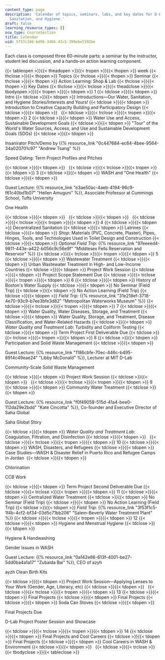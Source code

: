 ```yaml
---
content_type: page
description: 'Calendar of topics, seminars, labs, and key dates for D-Lab: Water,
  Sanitation, and Hygiene.'
draft: false
learning_resource_types: []
ocw_type: CourseSection
title: Calendar
uid: 5f57c106-bd96-3466-41c5-399ebe5392be
---
```

Each class is composed three 60-minute parts: a seminar by the instructor, student led discussion, and a hands-on action learning component. 

{{< tableopen >}}{{< theadopen >}}{{< tropen >}}{{< thopen >}}
week
{{< thclose >}}{{< thopen >}}
Topics
{{< thclose >}}{{< thopen >}}
Seminar
{{< thclose >}}{{< thopen >}}
Action Learning: Shop & Lab
{{< thclose >}}{{< thopen >}}
Key Dates
{{< thclose >}}{{< trclose >}}{{< theadclose >}}{{< tbodyopen >}}{{< tropen >}}{{< tdopen >}}
1
{{< tdclose >}}{{< tdopen >}}
Intro
{{< tdclose >}}{{< tdopen >}}
Introductions—Our Water, Sanitation, and Hygiene Stories/Interests and Yours!
{{< tdclose >}}{{< tdopen >}}
Introduction to Creative Capacity Building and Participatory Design
{{< tdclose >}}{{< tdopen >}}
 
{{< tdclose >}}{{< trclose >}}{{< tropen >}}{{< tdopen >}}
2
{{< tdclose >}}{{< tdopen >}}
Water Use and Access, Sustainable Development Goals
{{< tdclose >}}{{< tdopen >}}
"Tour" of the World's Water Sources, Access, and Use and Sustainable Development Goals (SDGs)
{{< tdclose >}}{{< tdopen >}}

Insanirator Pitch/Demo by {{% resource_link "0c447684-ec64-4bee-9564-34a020701c97" "Andrew Tsang" %}}

Speed Dating: Term Project Profiles and Pitches

{{< tdclose >}}{{< tdopen >}}
 
{{< tdclose >}}{{< trclose >}}{{< tropen >}}{{< tdopen >}}
3
{{< tdclose >}}{{< tdopen >}}
WASH and "One Health"
{{< tdclose >}}{{< tdopen >}}

Guest Lecture: {{% resource_link "e3ae50ac-4aeb-4194-96c9-f61c40bd1b07" "Hellen Amuguni" %}}, Associate Professor at Cummings School, Tufts University

One Health

{{< tdclose >}}{{< tdopen >}}
 
{{< tdclose >}}{{< tdopen >}}
 
{{< tdclose >}}{{< trclose >}}{{< tropen >}}{{< tdopen >}}
4
{{< tdclose >}}{{< tdopen >}}
Decentralized Sanitation
{{< tdclose >}}{{< tdopen >}}
Latrines
{{< tdclose >}}{{< tdopen >}}
*Shop*: Materials (PVC, Concrete, Plaster), Pipes, Hinges, Tools, and Technologies Used in Toilet Design and Construction
{{< tdclose >}}{{< tdopen >}}
*Optional Field Trip:* {{% resource_link "97eeeed4-9811-443e-a422-b056c9c56e9f" "Middlesex Fells Reservation and Reservoir" %}}
{{< tdclose >}}{{< trclose >}}{{< tropen >}}{{< tdopen >}}
5
{{< tdclose >}}{{< tdopen >}}
Wastewater Treatment
{{< tdclose >}}{{< tdopen >}}
Urban Wastewater Treatment in High- and Low-Income Countries
{{< tdclose >}}{{< tdopen >}}
Project Work Session
{{< tdclose >}}{{< tdopen >}}
Project Scope Statement Due
{{< tdclose >}}{{< trclose >}}{{< tropen >}}{{< tdopen >}}
6
{{< tdclose >}}{{< tdopen >}}
History of Boston's Water Supply
{{< tdclose >}}{{< tdopen >}}
No Seminar (Field Trip)
{{< tdclose >}}{{< tdopen >}}
No Action Learning (Field Trip)
{{< tdclose >}}{{< tdopen >}}
*Field Trip:* {{% resource_link "31e218ef-3718-4e70-93c9-b7ee3bfe3d82" "Metropolitan Waterworks Museum" %}}
{{< tdclose >}}{{< trclose >}}{{< tropen >}}{{< tdopen >}}
7
{{< tdclose >}}{{< tdopen >}}
Water Quality, Water Diseases, Storage, and Treatment
{{< tdclose >}}{{< tdopen >}}
Water Quality, Storage, and Treatment, Disease Classification, and Water-Related Hazards
{{< tdclose >}}{{< tdopen >}}
*Water Quality and Treatment Lab*: Turbidity and Coliform Testing
{{< tdclose >}}{{< tdopen >}}
Term Project First Deliverable Due
{{< tdclose >}}{{< trclose >}}{{< tropen >}}{{< tdopen >}}
8
{{< tdclose >}}{{< tdopen >}}
Participation and Solid Waste Management
{{< tdclose >}}{{< tdopen >}}

Guest Lecture: {{% resource_link "1186cbfe-70ec-446c-b495-8914c49eae24" "Libby McDonald" %}}, Lecturer at MIT D-Lab

Community-Scale Solid Waste Management 

{{< tdclose >}}{{< tdopen >}}
Project Work Session
{{< tdclose >}}{{< tdopen >}}
 
{{< tdclose >}}{{< trclose >}}{{< tropen >}}{{< tdopen >}}
9
{{< tdclose >}}{{< tdopen >}}
Community Water Treatment
{{< tdclose >}}{{< tdopen >}}

Guest Lecture: {{% resource_link "f0f49058-515d-41a4-bee0-112da29e2bdd" "Kate Cincotta" %}}, Co-founder and Executive Director of Saha Global

Saha Global Story

{{< tdclose >}}{{< tdopen >}}
*Water Quality and Treatment Lab*: Coagulation, Filtration, and Disinfection
{{< tdclose >}}{{< tdopen >}}
 
{{< tdclose >}}{{< trclose >}}{{< tropen >}}{{< tdopen >}}
10
{{< tdclose >}}{{< tdopen >}}
WASH, Disasters, and Refugees
{{< tdclose >}}{{< tdopen >}}
Case Studies—WASH & Disaster Relief in Puerto Rico and Refugee Camps in Jordan 
{{< tdclose >}}{{< tdopen >}}

Chlorination

CCB Work

{{< tdclose >}}{{< tdopen >}}
Term Project Second Deliverable Due
{{< tdclose >}}{{< trclose >}}{{< tropen >}}{{< tdopen >}}
11
{{< tdclose >}}{{< tdopen >}}
Centralized Water Treatment
{{< tdclose >}}{{< tdopen >}}
No Seminar (Field Trip)
{{< tdclose >}}{{< tdopen >}}
No Action Learning (Field Trip)
{{< tdclose >}}{{< tdopen >}}
*Field Trip*: {{% resource_link "3f53f1c5-1f4b-4cf2-bf34-03d5c71bb206" "Salem-Beverly Water Treatment Plant" %}}
{{< tdclose >}}{{< trclose >}}{{< tropen >}}{{< tdopen >}}
12
{{< tdclose >}}{{< tdopen >}}
Hygiene and Menstrual Hygiene
{{< tdclose >}}{{< tdopen >}}

Hygiene & Handwashing

Gender Issues in WASH

Guest Lecture: {{% resource_link "0a142e86-613f-4001-be27-5dd0ba4a1a17" "Zubaida Bai" %}}, CEO of azyh

ayzh Clean Birth Kits

{{< tdclose >}}{{< tdopen >}}
Project Work Session—Applying Lenses to Your Work (Gender, Age, Literacy, etc)
{{< tdclose >}}{{< tdopen >}}
 
{{< tdclose >}}{{< trclose >}}{{< tropen >}}{{< tdopen >}}
13
{{< tdclose >}}{{< tdopen >}}
Final Projects
{{< tdclose >}}{{< tdopen >}}
Final Projects
{{< tdclose >}}{{< tdopen >}}
Soda Can Stoves
{{< tdclose >}}{{< tdopen >}}

Final Projects Due

D-Lab Project Poster Session and Showcase

{{< tdclose >}}{{< trclose >}}{{< tropen >}}{{< tdopen >}}
14
{{< tdclose >}}{{< tdopen >}}
Final Projects and Cool Careers
{{< tdclose >}}{{< tdopen >}}
Final Projects
{{< tdclose >}}{{< tdopen >}}
Cool Careers in WASH & Environment
{{< tdclose >}}{{< tdopen >}}
 
{{< tdclose >}}{{< trclose >}}{{< tbodyclose >}}{{< tableclose >}}